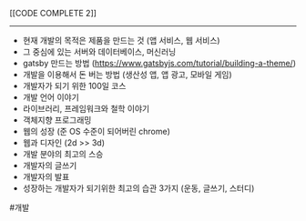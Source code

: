 [[CODE COMPLETE 2]]



---
- 현재 개발의 목적은 제품을 만드는 것 (앱 서비스, 웹 서비스)
- 그 중심에 있는 서버와 데이터베이스, 머신러닝
- gatsby 만드는 방법 (https://www.gatsbyjs.com/tutorial/building-a-theme/)
- 개발을 이용해서 돈 버는 방법 (생산성 앱, 앱 광고, 모바일 게임)
- 개발자가 되기 위한 100일 코스
- 개발 언어 이야기
- 라이브러리, 프레임워크와 철학 이야기
- 객체지향 프로그래밍
- 웹의 성장 (준 OS 수준이 되어버린 chrome)
- 웹과 디자인 (2d >> 3d)
- 개발 분야의 최고의 스승
- 개발자의 글쓰기
- 개발자의 발표
- 성장하는 개발자가 되기위한 최고의 습관 3가지 (운동, 글쓰기, 스터디)


#개발 